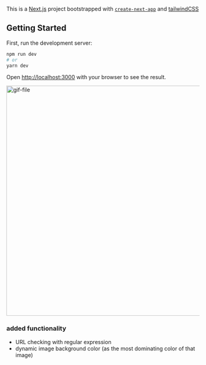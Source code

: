 This is a [Next.js](https://nextjs.org/) project bootstrapped with [`create-next-app`](https://github.com/vercel/next.js/tree/canary/packages/create-next-app) and [tailwindCSS](https://tailwindcss.com/)

## Getting Started

First, run the development server:

```bash
npm run dev
# or
yarn dev
```

Open [http://localhost:3000](http://localhost:3000) with your browser to see the result.

<img src="https://media.giphy.com/media/IlP2KbR1RAfedMGZwj/giphy.gif" alt="gif-file" width="600px"/>


### added functionality

- URL checking with regular expression
- dynamic image background color (as the most dominating color of that image)
